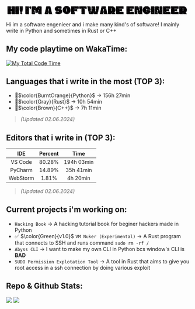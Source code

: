 <img src="Hi! Im a Software Engineer (2).gif">

Hi im a software engenieer and i make many kind's of software! I mainly write in Python and sometimes in Rust or C++

## My code playtime on WakaTime:
[![My Total Code Time](https://wakatime.com/badge/user/018bd7d5-20a7-48f2-b2f1-7e6c6eb2c1f0.svg)](https://wakatime.com/@018bd7d5-20a7-48f2-b2f1-7e6c6eb2c1f0)

## Languages that i write in the most (TOP 3):

- 🥇$`\color{BurntOrange}{Python}`$ -> 156h 27min
- 🥈$`\color{Gray}{Rust}`$ -> 10h 54min
- 🥉$`\color{Brown}{C++}`$ -> 7h 11min

> *(Updated 02.06.2024)*

## Editors that i write in (TOP 3):

| IDE        | Percent     |  Time     |
| :-: | :-: | :-: |
| VS Code    |      80.28% | 194h 03min
| PyCharm    |      14.89% | 35h 41min
| WebStorm   |       1.81% | 4h 20min

> *(Updated 02.06.2024)*

## Current projects i'm working on:

- `Hacking Book` -> A hacking tutorial book for beginer hackers made in Python
- ✅ $`\color{Green}{v1.0}`$ `VM Nuker (Experimental)` -> A Rust program that connects to SSH and runs command `sudo rm -rf /`
- `Abyss CLI` -> I want to make my own CLI in Python bcs window's CLI is **BAD**
- `SUDO Permission Explotation Tool` -> A tool in Rust that aims to give you root access in a ssh connection by doing various exploit


## Repo & Github Stats:

![](https://raw.githubusercontent.com/MatixAndr09/github-stats/master/generated/overview.svg#gh-dark-mode-only)
![](https://raw.githubusercontent.com/MatixAndr09/github-stats/master/generated/languages.svg#gh-dark-mode-only)
